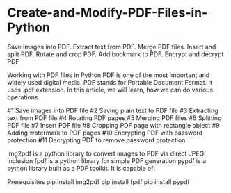# Create-and-Modify-PDF-Files-in-Python
Save images into PDF. Extract text from PDF. Merge PDF files. Insert and split PDF. Rotate and crop PDF. Add bookmark to PDF. Encrypt and decrypt PDF

Working with PDF files in Python
PDF is one of the most important and widely used digital media. PDF stands for Portable Document Format. It uses .pdf extension.
In this article, we will learn, how we can do various operations.

#1 Save images into PDF file
#2 Saving plain text to PDF file
#3 Extracting text from PDF file
#4 Rotating PDF pages
#5 Merging PDF files
#6 Splitting PDF file
#7 Insert PDF file
#8 Cropping PDF page with rectangle object
#9 Adding watermark to PDF pages
#10 Encrypting PDF with password protection
#11 Decrypting PDF to remove password protection

img2pdf is a python library to convert images to PDF via direct JPEG inclusion
fpdf is a python library for simple PDF generation
pypdf is a python library built as a PDF toolkit. It is capable of:

Prerequisites
pip install img2pdf
pip install fpdf
pip install pypdf
